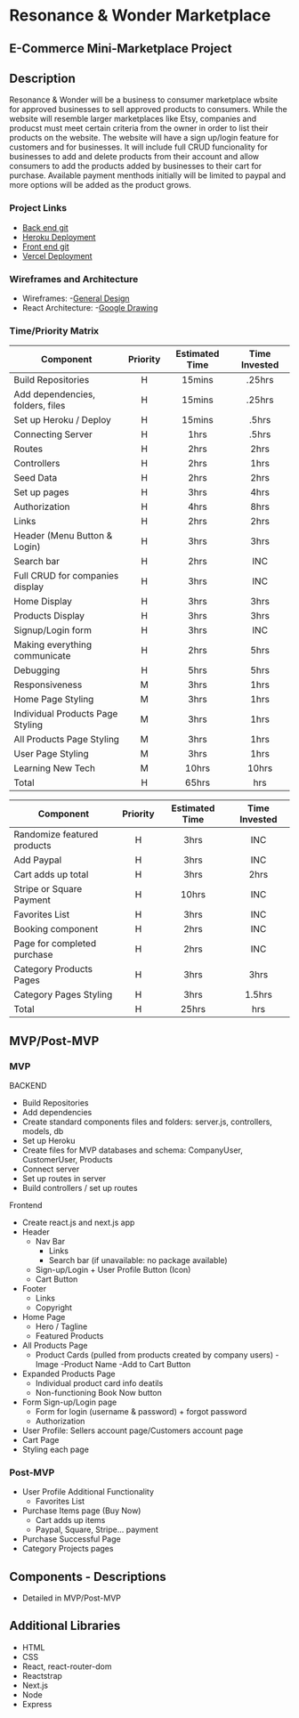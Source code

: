 # Resonance & Wonder Marketplace

## E-Commerce Mini-Marketplace Project

## Description

Resonance & Wonder will be a business to consumer marketplace wbsite for approved businesses to sell approved products to consumers. While the website will resemble larger marketplaces like Etsy, companies and producst must meet certain criteria from the owner in order to list their products on the website. The website will have a sign up/login feature for customers and for businesses. It will include full CRUD funcionality for businesses to add and delete products from their account and allow consumers to add the products added by businesses to their cart for purchase. Available payment menthods initially will be limited to paypal and more options will be added as the product grows.

### Project Links

- [Back end git](https://github.com/traceannwhite/RR-marketplace-backend/tree/master)
- [Heroku Deployment](https://backend-marketplace-tw.herokuapp.com/)
- [Front end git](https://github.com/traceannwhite/resonanceandwonder-project)
- [Vercel Deployment](https://resonanceandwonder-project.vercel.app/)

### Wireframes and Architecture

- Wireframes: -[General Design](https://res.cloudinary.com/dhcagrzcb/image/upload/v1631302148/IMG_2378_2_u1f9th.heic)
- React Architecture: -[Google Drawing](https://docs.google.com/drawings/d/1xPGib09_kNm2uAtcwClSCeXAeG2lrQzk3VvaV7cN0Ck/edit?usp=sharing)

### Time/Priority Matrix

| Component                        | Priority | Estimated Time | Time Invested |
| -------------------------------- | :------: | :------------: | :-----------: |
| Build Repositories               |    H     |     15mins     |    .25hrs     |
| Add dependencies, folders, files |    H     |     15mins     |    .25hrs     |
| Set up Heroku / Deploy           |    H     |     15mins     |     .5hrs     |
| Connecting Server                |    H     |      1hrs      |     .5hrs     |
| Routes                           |    H     |      2hrs      |     2hrs      |
| Controllers                      |    H     |      2hrs      |     1hrs      |
| Seed Data                        |    H     |      2hrs      |     2hrs      |
| Set up pages                     |    H     |      3hrs      |     4hrs      |
| Authorization                    |    H     |      4hrs      |     8hrs      |
| Links                            |    H     |      2hrs      |     2hrs      |
| Header (Menu Button & Login)     |    H     |      3hrs      |     3hrs      |
| Search bar                       |    H     |      2hrs      |      INC      |
| Full CRUD for companies display  |    H     |      3hrs      |      INC      |
| Home Display                     |    H     |      3hrs      |     3hrs      |
| Products Display                 |    H     |      3hrs      |     3hrs      |
| Signup/Login form                |    H     |      3hrs      |      INC      |
| Making everything communicate    |    H     |      2hrs      |     5hrs      |
| Debugging                        |    H     |      5hrs      |     5hrs      |
| Responsiveness                   |    M     |      3hrs      |     1hrs      |
| Home Page Styling                |    M     |      3hrs      |     1hrs      |
| Individual Products Page Styling |    M     |      3hrs      |     1hrs      |
| All Products Page Styling        |    M     |      3hrs      |     1hrs      |
| User Page Styling                |    M     |      3hrs      |     1hrs      |
| Learning New Tech                |    M     |     10hrs      |     10hrs     |
| Total                            |    H     |     65hrs      |      hrs      |

| Component                   | Priority | Estimated Time | Time Invested |
| --------------------------- | :------: | :------------: | :-----------: |
| Randomize featured products |    H     |      3hrs      |      INC      |
| Add Paypal                  |    H     |      3hrs      |      INC      |
| Cart adds up total          |    H     |      3hrs      |     2hrs      |
| Stripe or Square Payment    |    H     |     10hrs      |      INC      |
| Favorites List              |    H     |      3hrs      |      INC      |
| Booking component           |    H     |      2hrs      |      INC      |
| Page for completed purchase |    H     |      2hrs      |      INC      |
| Category Products Pages     |    H     |      3hrs      |     3hrs      |
| Category Pages Styling      |    H     |      3hrs      |    1.5hrs     |
| Total                       |    H     |     25hrs      |      hrs      |

## MVP/Post-MVP

### MVP

BACKEND

- Build Repositories
- Add dependencies
- Create standard components files and folders: server.js, controllers, models, db
- Set up Heroku
- Create files for MVP databases and schema: CompanyUser, CustomerUser, Products
- Connect server
- Set up routes in server
- Build controllers / set up routes

Frontend

- Create react.js and next.js app
- Header
  - Nav Bar
    - Links
    - Search bar (if unavailable: no package available)
  - Sign-up/Login + User Profile Button (Icon)
  - Cart Button
- Footer
  - Links
  - Copyright
- Home Page
  - Hero / Tagline
  - Featured Products
- All Products Page
  - Product Cards (pulled from products created by company users)
    -Image
    -Product Name
    -Add to Cart Button
- Expanded Products Page
  - Individual product card info deatils
  - Non-functioning Book Now button
- Form Sign-up/Login page
  - Form for login (username & password) + forgot password
  - Authorization
- User Profile: Sellers account page/Customers account page
- Cart Page
- Styling each page

### Post-MVP

- User Profile Additional Functionality
  - Favorites List
- Purchase Items page (Buy Now)
  - Cart adds up items
  - Paypal, Square, Stripe... payment
- Purchase Successful Page
- Category Projects pages

## Components - Descriptions

- Detailed in MVP/Post-MVP

## Additional Libraries

- HTML
- CSS
- React, react-router-dom
- Reactstrap
- Next.js
- Node
- Express
